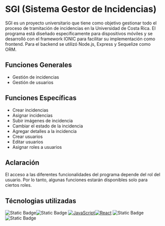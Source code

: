 # SGI (Sistema Gestor de Incidencias)

SGI es un proyecto universitario que tiene como objetivo gestionar todo el proceso de tramitación de incidencias en la Universidad de Costa Rica. El programa está diseñado específicamente para dispositivos móviles y se desarrolló con el framework IONIC para facilitar su implementación como frontend. Para el backend se utilizó Node.js, Express y Sequelize como ORM.

## Funciones Generales
- Gestión de incidencias
- Gestión de usuarios

## Funciones Específicas
- Crear incidencias
- Asignar incidencias
- Subir imágenes de incidencia
- Cambiar el estado de la incidencia
- Agregar detalles a la incidencia
- Crear usuarios
- Editar usuarios
- Asignar roles a usuarios

## Aclaración
El acceso a las diferentes funcionalidades del programa depende del rol del usuario. Por lo tanto, algunas funciones estarán disponibles solo para ciertos roles.

## Técnologias utilizadas
![Static Badge](https://img.shields.io/badge/https%3A%2F%2Fimg.shields.io%2Fbadge%2Fany_text-SEQUELIZE-blue?style=for-the-badge&logo=sequelize&label=%20&labelColor=black)![Static Badge](https://img.shields.io/badge/https%3A%2F%2Fimg.shields.io%2Fbadge%2Fany_text-IONIC-blue?style=for-the-badge&logo=ionic&label=%20&labelColor=black&color=%233880FF)
[![JavaScript](https://img.shields.io/badge/build-JavaScript-JavaScript?style=for-the-badge&logo=javaScript&logoColor=white&label=%20&labelColor=black&color=%23F0DB4F&cacheSeconds=3600)]()[![React](https://img.shields.io/badge/any_React-React-%2361DAFB?style=for-the-badge&logo=React&logoColor=white&label=%20&labelColor=black&color=%2361DAFB&cacheSeconds=3600)]()
![Static Badge](https://img.shields.io/badge/https%3A%2F%2Fimg.shields.io%2Fbadge%2Fany_text-Node.js-blue?style=for-the-badge&logo=nodedotjs&logoColor=white&label=%20&labelColor=black&color=%23339933&cacheSeconds=3600)![Static Badge](https://img.shields.io/badge/https%3A%2F%2Fimg.shields.io%2Fbadge%2Fany_text-Express-blue?style=for-the-badge&logo=express&label=%20&labelColor=black&color=%23000000)




## 
